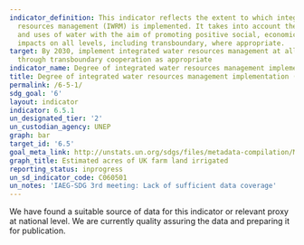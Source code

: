 ```yaml
---
indicator_definition: This indicator reflects the extent to which integrated water
  resources management (IWRM) is implemented. It takes into account the various users
  and uses of water with the aim of promoting positive social, economic and environmental
  impacts on all levels, including transboundary, where appropriate.
target: By 2030, implement integrated water resources management at all levels, including
  through transboundary cooperation as appropriate
indicator_name: Degree of integrated water resources management implementation (0-100)
title: Degree of integrated water resources management implementation (0-100)
permalink: /6-5-1/
sdg_goal: '6'
layout: indicator
indicator: 6.5.1
un_designated_tier: '2'
un_custodian_agency: UNEP
graph: bar
target_id: '6.5'
goal_meta_link: http://unstats.un.org/sdgs/files/metadata-compilation/Metadata-Goal-6.pdf
graph_title: Estimated acres of UK farm land irrigated
reporting_status: inprogress
un_sd_indicator_code: C060501
un_notes: 'IAEG-SDG 3rd meeting: Lack of sufficient data coverage'
---
```


We have found a suitable source of data for this indicator or relevant proxy at national level. We are currently quality assuring the data and preparing it for publication.
